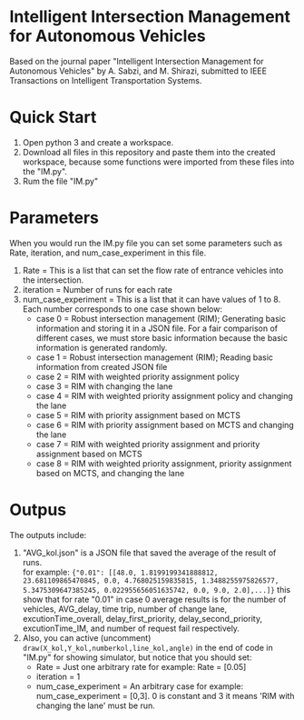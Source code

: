 # Intelligent Intersection Management for Autonomous Vehicles
Based on the journal paper "Intelligent Intersection Management for Autonomous Vehicles" by A. Sabzi, and M. Shirazi, submitted to IEEE Transactions on Intelligent Transportation Systems.
# Quick Start
1. Open python 3 and create a workspace.
2. Download all files in this repository and paste them into the created workspace, because some functions were imported from these files into the "IM.py".
3. Rum the file "IM.py"

# Parameters
When you would run the IM.py file you can set some parameters such as Rate, iteration, and num_case_experiment in this file.
1. Rate = This is a list that can set the flow rate of entrance vehicles into the intersection. 
2. iteration = Number of runs for each rate
3. num_case_experiment = This is a list that it can have values of 1 to 8. Each number corresponds to one case shown below:
    - case 0 = Robust intersection management (RIM); Generating basic information and storing it in a JSON file. For a fair comparison of different cases, 
    we must store basic information because the basic information is generated randomly.
    - case 1 = Robust intersection management (RIM); Reading basic information from created JSON file
    - case 2 = RIM with weighted priority assignment policy
    - case 3 = RIM with changing the lane
    - case 4 = RIM with weighted priority assignment policy and changing the lane
    - case 5 = RIM with priority assignment based on MCTS
    - case 6 = RIM with priority assignment based on MCTS and changing the lane
    - case 7 = RIM with weighted priority assignment and priority assignment based on MCTS
    - case 8 = RIM with weighted priority assignment, priority assignment based on MCTS, and changing the lane
# Outpus
The outputs include:

1. "AVG_kol.json" is a JSON file that saved the average of the result of runs. <br />
for example:
``` {"0.01": [[48.0, 1.8199199341888812, 23.681109865470845, 0.0, 4.768025159835815, 1.3488255975826577, 5.3475309647385245, 0.022955656051635742, 0.0, 9.0, 2.0],...]} ```
this show that for rate "0.01"  in case 0 average results is for the number of vehicles, AVG_delay, time trip, number of change lane,
excutionTime_overall, delay_first_priority, delay_second_priority, excutionTime_IM, and number of request fail respectively.<br />
2. Also, you can active (uncomment) ``` draw(X_kol,Y_kol,numberkol,line_kol,angle) ``` in the end of code in "IM.py" for showing simulator, but  notice that  you should set: <br /> 
    - Rate = Just one arbitrary rate for example: Rate = [0.05]
    - iteration = 1
    - num_case_experiment = An arbitrary case for example: num_case_experiment = [0,3]. 0 is constant and 3 it means 'RIM with changing the lane' must be run.
